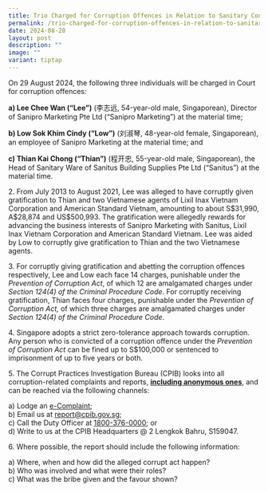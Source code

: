 ```yaml
---
title: Trio Charged for Corruption Offences in Relation to Sanitary Contracts
permalink: /trio-charged-for-corruption-offences-in-relation-to-sanitary-contracts/
date: 2024-08-28
layout: post
description: ""
image: ""
variant: tiptap
---
```

<p>On 29 August 2024, the following three individuals will be charged in
Court for corruption offences:</p>
<p><strong>a) Lee Chee Wan (“Lee”)</strong>&nbsp;(李志远, 54-year-old male,
Singaporean), Director of Sanipro Marketing Pte Ltd (“Sanipro Marketing”)
at the material time;</p>
<p><strong>b) Low Sok Khim Cindy (“Low”)</strong>&nbsp;(刘淑琴, 48-year-old
female, Singaporean), an employee of Sanipro Marketing at the material
time; and</p>
<p><strong>c) Thian Kai Chong (“Thian”)</strong>&nbsp;(程开忠, 55-year-old male,
Singaporean), the Head of Sanitary Ware of Sanitus Building Supplies Pte
Ltd (“Sanitus”) at the material time.</p>
<p>2. From July 2013 to August 2021, Lee was alleged to have corruptly given
gratification to Thian and two Vietnamese agents of Lixil Inax Vietnam
Corporation and American Standard Vietnam, amounting to about S$31,990,
A$28,874 and US$500,993. The gratification were allegedly rewards for advancing
the business interests of Sanipro Marketing with Sanitus, Lixil Inax Vietnam
Corporation and American Standard Vietnam. Lee was aided by Low to corruptly
give gratification to Thian and the two Vietnamese agents.</p>
<p>3. For corruptly giving gratification and abetting the corruption offences
respectively, Lee and Low each face 14 charges, punishable under the <em>Prevention of Corruption Act</em>,
of which 12 are amalgamated charges under <em>Section 124(4) of the Criminal Procedure Code</em>.
For corruptly receiving gratification, Thian faces four charges, punishable
under the <em>Prevention of Corruption Act, </em>of which three charges
are amalgamated charges under <em>Section 124(4) of the Criminal Procedure Code</em>.</p>
<p>4. Singapore adopts a strict zero-tolerance approach towards corruption.
Any person who is convicted of a corruption offence under the <em>Prevention of Corruption Act</em>&nbsp;can
be fined up to S$100,000 or sentenced to imprisonment of up to five years
or both.</p>
<p>5. The Corrupt Practices Investigation Bureau (CPIB) looks into all corruption-related
complaints and reports, <strong><u>including anonymous ones</u></strong>,
and can be reached via the following channels:</p>
<p>a) Lodge an <a href="https://www.cpib.gov.sg/e-services/e-complaint-for-corrupt-conduct/" rel="noopener noreferrer nofollow" target="_blank"><u>e-Complaint</u></a>;
<br>b) Email us at <a href="https://www.cpib.gov.sg/e-services/e-complaint-for-corrupt-conduct/" rel="noopener noreferrer nofollow" target="_blank"><u>report@cpib.gov.sg</u></a>;&nbsp;
<br>c) Call the Duty Officer at <a href="tel:1800-376-0000" rel="noopener noreferrer nofollow" target="_blank"><u>1800-376-0000</u></a>; or
<br>d) Write to us at the CPIB Headquarters @ 2 Lengkok Bahru, S159047.
<br>
</p>
<p>6. Where possible, the report should include the following information:</p>
<p>a) Where, when and how did the alleged corrupt act happen?
<br>b) Who was involved and what were their roles?
<br>c) What was the bribe given and the favour shown?</p>